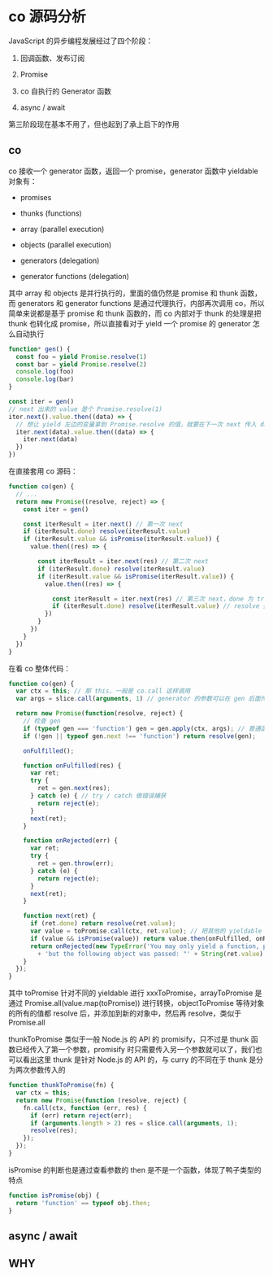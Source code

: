 # co 源码分析

JavaScript 的异步编程发展经过了四个阶段：

1. 回调函数、发布订阅

2. Promise

3. co 自执行的 Generator 函数

4. async / await

第三阶段现在基本不用了，但也起到了承上启下的作用

## co

co 接收一个 generator 函数，返回一个 promise，generator 函数中 yieldable 对象有：

* promises

* thunks (functions)

* array (parallel execution)

* objects (parallel execution)

* generators (delegation)

* generator functions (delegation)

其中 array 和 objects 是并行执行的，里面的值仍然是 promise 和 thunk 函数，而 generators 和 generator functions 是通过代理执行，内部再次调用 co，所以简单来说都是基于 promise 和 thunk 函数的，而 co 内部对于 thunk 的处理是把 thunk 也转化成 promise，所以直接看对于 yield 一个 promise 的 generator 怎么自动执行

```ts
function* gen() {
  const foo = yield Promise.resolve(1)
  const bar = yield Promise.resolve(2)
  console.log(foo)
  console.log(bar)
}

const iter = gen()
// next 出来的 value 是个 Promise.resolve(1)
iter.next().value.then((data) => {
  // 想让 yield 左边的变量拿到 Promise.resolve 的值，就要在下一次 next 传入 data
  iter.next(data).value.then((data) => {
    iter.next(data)
  })
})
```

在直接套用 co 源码：

```ts
function co(gen) {
  // ...
  return new Promise((resolve, reject) => {
    const iter = gen()

    const iterResult = iter.next() // 第一次 next
    if (iterResult.done) resolve(iterResult.value)
    if (iterResult.value && isPromise(iterResult.value)) {
      value.then((res) => {

        const iterResult = iter.next(res) // 第二次 next
        if (iterResult.done) resolve(iterResult.value)
        if (iterResult.value && isPromise(iterResult.value)) {
          value.then((res) => {

            const iterResult = iter.next(res) // 第三次 next，done 为 true
            if (iterResult.done) resolve(iterResult.value) // resolve 掉 generator 中 return 的结果
          })
        }
      })
    }
  })
}
```

在看 co 整体代码：

```ts
function co(gen) {
  var ctx = this; // 那 this，一般是 co.call 这样调用
  var args = slice.call(arguments, 1) // generator 的参数可以在 gen 后面传入

  return new Promise(function(resolve, reject) {
    // 检查 gen
    if (typeof gen === 'function') gen = gen.apply(ctx, args); // 普通函数就会调用得到返回值，下一行 resolve 返回值
    if (!gen || typeof gen.next !== 'function') return resolve(gen);

    onFulfilled();

    function onFulfilled(res) {
      var ret;
      try {
        ret = gen.next(res);
      } catch (e) { // try / catch 做错误捕获
        return reject(e);
      }
      next(ret);
    }

    function onRejected(err) {
      var ret;
      try {
        ret = gen.throw(err);
      } catch (e) {
        return reject(e);
      }
      next(ret);
    }

    function next(ret) {
      if (ret.done) return resolve(ret.value);
      var value = toPromise.call(ctx, ret.value); // 把其他的 yieldable 转化成 promise
      if (value && isPromise(value)) return value.then(onFulfilled, onRejected);
      return onRejected(new TypeError('You may only yield a function, promise, generator, array, or object, '
        + 'but the following object was passed: "' + String(ret.value) + '"'));
    }
  });
}
```

其中 toPromise 针对不同的 yieldable 进行 xxxToPromise，arrayToPromise 是通过 Promise.all(value.map(toPromise)) 进行转换，objectToPromise 等待对象的所有的值都 resolve 后，并添加到新的对象中，然后再 resolve，类似于 Promise.all

thunkToPromise 类似于一般 Node.js 的 API 的 promisify，只不过是 thunk 函数已经传入了第一个参数，promisify 时只需要传入另一个参数就可以了，我们也可以看出这里 thunk 是针对 Node.js 的 API 的，与 curry 的不同在于 thunk 是分为两次参数传入的

```ts
function thunkToPromise(fn) {
  var ctx = this;
  return new Promise(function (resolve, reject) {
    fn.call(ctx, function (err, res) {
      if (err) return reject(err);
      if (arguments.length > 2) res = slice.call(arguments, 1);
      resolve(res);
    });
  });
}
```

isPromise 的判断也是通过查看参数的 then 是不是一个函数，体现了鸭子类型的特点

```ts
function isPromise(obj) {
  return 'function' == typeof obj.then;
}
```

## async / await

## WHY

